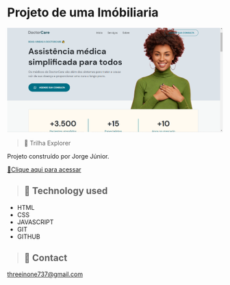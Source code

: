 # Projeto de uma Imóbiliaria

![preview](./.github/preview.png)

> 🚀 Trilha Explorer

Projeto construído por Jorge Júnior.

[🔗Clique aqui para acessar](https://github.com/JorgeASJr3/imob)

> ## 🧰 Technology used

- HTML
- CSS
- JAVASCRIPT
- GIT
- GITHUB

> ## 💛 Contact

threeinone737@gmail.com
